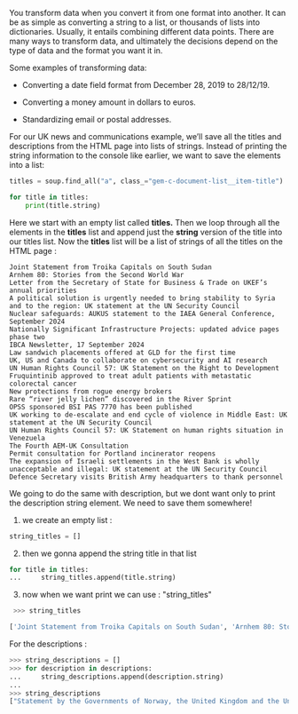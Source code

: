 You transform data when you convert it from one format into another. It can be as simple as converting a string to a list, or thousands of lists into dictionaries. Usually, it entails combining different data points. There are many ways to transform data, and ultimately the decisions depend on the type of data and the format you want it in.

Some examples of transforming data:

- Converting a date field format from December 28, 2019 to 28/12/19. 
    
- Converting a money amount in dollars to euros. 
    
- Standardizing email or postal addresses. 
    

For our UK news and communications example, we’ll save all the titles and descriptions from the HTML page into lists of strings. Instead of printing the string information to the console like earlier, we want to save the elements into a list:

```python
titles = soup.find_all("a", class_="gem-c-document-list__item-title")

for title in titles:
    print(title.string)
```

Here we start with an empty list called **titles.** Then we loop through all the elements in the **titles** list and append just the **string** version of the title into our titles list. Now the **titles** list will be a list of strings of all the titles on the HTML page : 

```
Joint Statement from Troika Capitals on South Sudan
Arnhem 80: Stories from the Second World War
Letter from the Secretary of State for Business & Trade on UKEF’s annual priorities
A political solution is urgently needed to bring stability to Syria and to the region: UK statement at the UN Security Council
Nuclear safeguards: AUKUS statement to the IAEA General Conference, September 2024
Nationally Significant Infrastructure Projects: updated advice pages phase two
IBCA Newsletter, 17 September 2024
Law sandwich placements offered at GLD for the first time
UK, US and Canada to collaborate on cybersecurity and AI research
UN Human Rights Council 57: UK Statement on the Right to Development
Fruquintinib approved to treat adult patients with metastatic colorectal cancer   
New protections from rogue energy brokers
Rare “river jelly lichen” discovered in the River Sprint
OPSS sponsored BSI PAS 7770 has been published
UK working to de-escalate and end cycle of violence in Middle East: UK statement at the UN Security Council
UN Human Rights Council 57: UK Statement on human rights situation in Venezuela
The Fourth AEM-UK Consultation
Permit consultation for Portland incinerator reopens
The expansion of Israeli settlements in the West Bank is wholly unacceptable and illegal: UK statement at the UN Security Council
Defence Secretary visits British Army headquarters to thank personnel
```

We going to do the same with description, but we dont want only to print the description string element. We need to save them somewhere!

1) we create an empty list :

```python 
string_titles = []
```

2) then we gonna append the string title in that list 

```python
for title in titles:
...     string_titles.append(title.string)
```

3) now when we want print we can use : "string_titles"

```python
 >>> string_titles

['Joint Statement from Troika Capitals on South Sudan', 'Arnhem 80: Stories from the Second World War', 'Letter from the Secretary of State for Business & Trade on UKEF’s annual priorities', 'A political solution is urgently needed to bring stability to Syria and to the region: UK statement at the UN Security Council', 'Nuclear safeguards: AUKUS statement to the IAEA General Conference, September 2024', 'Nationally Significant Infrastructure Projects: updated advice pages phase two', 'IBCA Newsletter, 17 September 2024', 'Law sandwich placements offered at GLD for the first time', 'UK, US and Canada to collaborate on cybersecurity and AI research', 'UN Human Rights Council 57: UK Statement on the Right to Development', 'Fruquintinib approved to treat adult patients with metastatic colorectal cancer \u202f\u202f', 'New protections from rogue energy brokers', 'Rare “river jelly lichen” discovered in the River Sprint', 'OPSS sponsored BSI PAS 7770 has been published', 'UK working to de-escalate and end cycle of violence in Middle East: UK statement at the UN Security Council', 'UN Human Rights Council 57: UK Statement on human rights situation in Venezuela', 'The Fourth AEM-UK Consultation', 'Permit consultation for Portland incinerator reopens', 'The expansion of Israeli settlements in the West Bank is wholly unacceptable and illegal: UK statement at the UN Security Council', 'Defence Secretary visits British Army headquarters to thank personnel']
```

For the descriptions : 

```python
>>> string_descriptions = []
>>> for description in descriptions:
...     string_descriptions.append(description.string)
...
>>> string_descriptions
["Statement by the Governments of Norway, the United Kingdom and the United States on the announcement by South Sudan’s leaders of an extension of the country's transitional period.", 'The Battle of Arnhem was one of the most audacious endeavours of the Second World War. On the 80th anniversary, discover selected stories from the front line.', 'A letter from the Secretary of State for Business & Trade to UK Export Finance’s Chief Executive on UKEF’s annual priorities.', 'Statement by Fergus Eckersley, Minister Counsellor, at the Security Council meeting on Syria.', 'Statement by Australia, the UK and the US to the International Atomic Energy Agency General Conference on IAEA safeguards and AUKUS', 'The Planning Inspectorate has published the second set of updated advice pages for applicants and others about a range of operational matters under the Planning Act 2008. ', "Infected Blood Compensation Authority's newsletter that was circulated on 17 September 2024.", 'Students will join GLD from September 2024 for 10 months ', 'Military science and technology organisations agree to partner on critical research areas in support of defence and security.  ', 'UK Statement for the Interactive  Dialogue with the Special Rapporteur on the Right to Development. Delivered at the 57th HRC in Geneva. ', '\u202fThe Medicines and Healthcare products Regulatory Agency (MHRA) has today, 20 September, approved the new medicine fruquintinib (Fruzaqla) to treat adult patients with metastatic colorectal cancer (CRC). It is used when othe…', 'New government consultation will investigate introducing regulations for third-party services in the energy retail market\u202fto protect consumers and businesses.', " One of the world's rarest lichens  has been discovered in a Cumbrian River for the first time in memory and represents a significant biodiversity milestone.  ", 'OPSS supports new guidance to reduce the environmental impact of electronic product design.', 'Statement by Ambassador James Kariuki, UK Deputy Permanent Representative to the UN, at the UN Security Council meeting on the situation in the Middle East.', "Interactive Dialogue with the Independent International Fact-Finding Mission on Venezuela. Delivered by the UK's Ambassador to the WTO and UN, Simon Manley. ", 'The Fourth ASEAN Economic Ministers (AEM) – the United Kingdom of Great Britain and Northern Ireland (UK) Consultation was held on the 19th September 2024.\r\n', 'A chance for local people to have their say on waste plans', 'Statement by UK Permanent Representative to the UN, Ambassador Barbara Woodward, at the UN Security Council meeting on the situation in the Middle East.', 'Defence Secretary visited Army headquarters at Andover to meet personnel. It is central to keeping the UK safe at home and secure abroad.\r\n\r\n']
```
